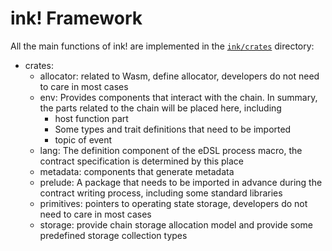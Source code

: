 # ink! Framework

All the main functions of ink! are implemented in the [`ink/crates`](https://github.com/paritytech/ink/tree/master/crates) directory:

* crates:
    * allocator: related to Wasm, define allocator, developers do not need to care in most cases
    * env: Provides components that interact with the chain. In summary, the parts related to the chain will be placed here, including
        * host function part
        * Some types and trait definitions that need to be imported
        * topic of event
    * lang: The definition component of the eDSL process macro, the contract specification is determined by this place
    * metadata: components that generate metadata
    * prelude: A package that needs to be imported in advance during the contract writing process, including some standard libraries
    * primitives: pointers to operating state storage, developers do not need to care in most cases
    * storage: provide chain storage allocation model and provide some predefined storage collection types